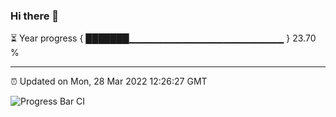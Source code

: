 ### Hi there 👋

⏳ Year progress { ███████▁▁▁▁▁▁▁▁▁▁▁▁▁▁▁▁▁▁▁▁▁▁▁ } 23.70 %

---

⏰ Updated on Mon, 28 Mar 2022 12:26:27 GMT

![Progress Bar CI](https://github.com/liununu/liununu/workflows/Progress%20Bar%20CI/badge.svg)
